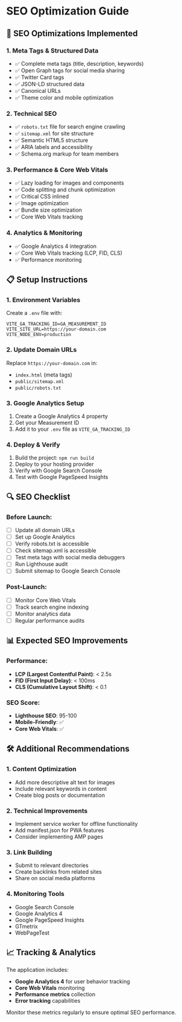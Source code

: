 # SEO Optimization Guide

## 🚀 SEO Optimizations Implemented

### 1. **Meta Tags & Structured Data**

- ✅ Complete meta tags (title, description, keywords)
- ✅ Open Graph tags for social media sharing
- ✅ Twitter Card tags
- ✅ JSON-LD structured data
- ✅ Canonical URLs
- ✅ Theme color and mobile optimization

### 2. **Technical SEO**

- ✅ `robots.txt` file for search engine crawling
- ✅ `sitemap.xml` for site structure
- ✅ Semantic HTML5 structure
- ✅ ARIA labels and accessibility
- ✅ Schema.org markup for team members

### 3. **Performance & Core Web Vitals**

- ✅ Lazy loading for images and components
- ✅ Code splitting and chunk optimization
- ✅ Critical CSS inlined
- ✅ Image optimization
- ✅ Bundle size optimization
- ✅ Core Web Vitals tracking

### 4. **Analytics & Monitoring**

- ✅ Google Analytics 4 integration
- ✅ Core Web Vitals tracking (LCP, FID, CLS)
- ✅ Performance monitoring

## 📋 Setup Instructions

### 1. **Environment Variables**

Create a `.env` file with:

```env
VITE_GA_TRACKING_ID=GA_MEASUREMENT_ID
VITE_SITE_URL=https://your-domain.com
VITE_NODE_ENV=production
```

### 2. **Update Domain URLs**

Replace `https://your-domain.com` in:

- `index.html` (meta tags)
- `public/sitemap.xml`
- `public/robots.txt`

### 3. **Google Analytics Setup**

1. Create a Google Analytics 4 property
2. Get your Measurement ID
3. Add it to your `.env` file as `VITE_GA_TRACKING_ID`

### 4. **Deploy & Verify**

1. Build the project: `npm run build`
2. Deploy to your hosting provider
3. Verify with Google Search Console
4. Test with Google PageSpeed Insights

## 🔍 SEO Checklist

### Before Launch:

- [ ] Update all domain URLs
- [ ] Set up Google Analytics
- [ ] Verify robots.txt is accessible
- [ ] Check sitemap.xml is accessible
- [ ] Test meta tags with social media debuggers
- [ ] Run Lighthouse audit
- [ ] Submit sitemap to Google Search Console

### Post-Launch:

- [ ] Monitor Core Web Vitals
- [ ] Track search engine indexing
- [ ] Monitor analytics data
- [ ] Regular performance audits

## 📊 Expected SEO Improvements

### Performance:

- **LCP (Largest Contentful Paint)**: < 2.5s
- **FID (First Input Delay)**: < 100ms
- **CLS (Cumulative Layout Shift)**: < 0.1

### SEO Score:

- **Lighthouse SEO**: 95-100
- **Mobile-Friendly**: ✅
- **Core Web Vitals**: ✅

## 🛠️ Additional Recommendations

### 1. **Content Optimization**

- Add more descriptive alt text for images
- Include relevant keywords in content
- Create blog posts or documentation

### 2. **Technical Improvements**

- Implement service worker for offline functionality
- Add manifest.json for PWA features
- Consider implementing AMP pages

### 3. **Link Building**

- Submit to relevant directories
- Create backlinks from related sites
- Share on social media platforms

### 4. **Monitoring Tools**

- Google Search Console
- Google Analytics 4
- Google PageSpeed Insights
- GTmetrix
- WebPageTest

## 📈 Tracking & Analytics

The application includes:

- **Google Analytics 4** for user behavior tracking
- **Core Web Vitals** monitoring
- **Performance metrics** collection
- **Error tracking** capabilities

Monitor these metrics regularly to ensure optimal SEO performance.
